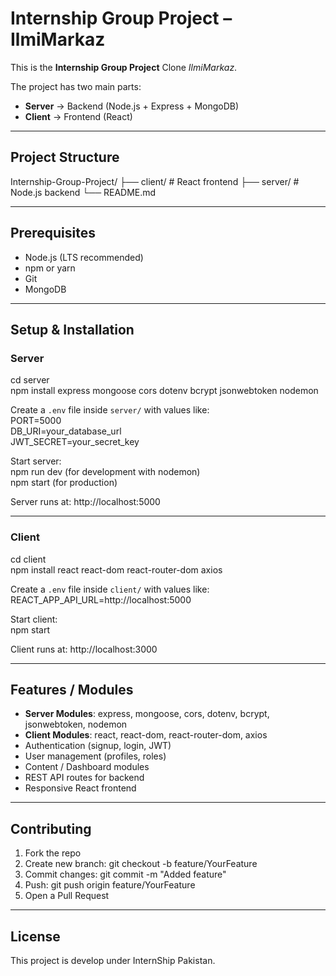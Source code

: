 # Internship Group Project – IlmiMarkaz

This is the **Internship Group Project** Clone *IlmiMarkaz*.  

The project has two main parts:  
- **Server** → Backend (Node.js + Express + MongoDB)  
- **Client** → Frontend (React)

---

## Project Structure
Internship-Group-Project/
├── client/         # React frontend
├── server/         # Node.js backend
└── README.md

---

## Prerequisites
- Node.js (LTS recommended)  
- npm or yarn  
- Git  
- MongoDB

---

## Setup & Installation

### Server
cd server  
npm install express mongoose cors dotenv bcrypt jsonwebtoken nodemon  

Create a `.env` file inside `server/` with values like:  
PORT=5000  
DB_URI=your_database_url  
JWT_SECRET=your_secret_key  

Start server:  
npm run dev   (for development with nodemon)  
npm start     (for production)  

Server runs at: http://localhost:5000  

---

### Client
cd client  
npm install react react-dom react-router-dom axios  

Create a `.env` file inside `client/` with values like:  
REACT_APP_API_URL=http://localhost:5000  

Start client:  
npm start  

Client runs at: http://localhost:3000  

---

## Features / Modules
- **Server Modules**: express, mongoose, cors, dotenv, bcrypt, jsonwebtoken, nodemon  
- **Client Modules**: react, react-dom, react-router-dom, axios  
- Authentication (signup, login, JWT)  
- User management (profiles, roles)  
- Content / Dashboard modules  
- REST API routes for backend  
- Responsive React frontend  

---

## Contributing
1. Fork the repo  
2. Create new branch: git checkout -b feature/YourFeature  
3. Commit changes: git commit -m "Added feature"  
4. Push: git push origin feature/YourFeature  
5. Open a Pull Request  

---

## License
This project is develop under InternShip Pakistan.
